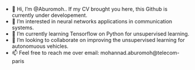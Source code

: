 - 👋 Hi, I’m @Aburomoh.. If my CV brought you here, this Github is currently under developement.
- 👀 I’m interested in neural networks applications in communication systems.
- 🌱 I’m currently learning Tensorflow on Python for unsupervised learning.
- 💞️ I’m looking to collaborate on improving the unsupervised learning for autonomuous vehicles.
- 📫 Feel free to reach me over email: mohannad.aburomoh@telecom-paris

<!---
Aburomoh/Aburomoh is a ✨ special ✨ repository because its `README.md` (this file) appears on your GitHub profile.
You can click the Preview link to take a look at your changes.
--->
